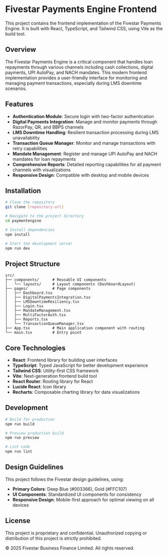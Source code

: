 # Fivestar Payments Engine Frontend

This project contains the frontend implementation of the Fivestar Payments Engine. It is built with React, TypeScript, and Tailwind CSS, using Vite as the build tool.

## Overview

The Fivestar Payments Engine is a critical component that handles loan repayments through various channels including cash collections, digital payments, UPI AutoPay, and NACH mandates. This modern frontend implementation provides a user-friendly interface for monitoring and managing payment transactions, especially during LMS downtime scenarios.

## Features

- **Authentication Module**: Secure login with two-factor authentication
- **Digital Payments Integration**: Manage and monitor payments through RazorPay, QR, and BBPS channels
- **LMS Downtime Handling**: Resilient transaction processing during LMS unavailability
- **Transaction Queue Manager**: Monitor and manage transactions with retry capabilities
- **Mandate Management**: Register and manage UPI AutoPay and NACH mandates for loan repayments
- **Comprehensive Reports**: Detailed reporting capabilities for all payment channels with visualizations
- **Responsive Design**: Compatible with desktop and mobile devices

## Installation

```bash
# Clone the repository
git clone [repository-url]

# Navigate to the project directory
cd paymentengine

# Install dependencies
npm install

# Start the development server
npm run dev
```

## Project Structure

```
src/
├── components/      # Reusable UI components
│   └── layouts/     # Layout components (DashboardLayout)
├── pages/           # Page components
│   ├── Dashboard.tsx
│   ├── DigitalPaymentsIntegration.tsx
│   ├── LMSDowntimeResiliency.tsx
│   ├── Login.tsx
│   ├── MandateManagement.tsx
│   ├── MultiFactorAuth.tsx
│   ├── Reports.tsx
│   └── TransactionQueueManager.tsx
├── App.tsx          # Main application component with routing
└── main.tsx         # Entry point
```

## Core Technologies

- **React**: Frontend library for building user interfaces
- **TypeScript**: Typed JavaScript for better development experience
- **Tailwind CSS**: Utility-first CSS framework
- **Vite**: Next-generation frontend build tool
- **React Router**: Routing library for React
- **Lucide React**: Icon library
- **Recharts**: Composable charting library for data visualizations

## Development

```bash
# Build for production
npm run build

# Preview production build
npm run preview

# Lint code
npm run lint
```

## Design Guidelines

This project follows the Fivestar design guidelines, using:

- **Primary Colors**: Deep Blue (#003366), Gold (#FFC107)
- **UI Components**: Standardized UI components for consistency
- **Responsive Design**: Mobile-first approach for optimal viewing on all devices

## License

This project is proprietary and confidential. Unauthorized copying or distribution of this project is strictly prohibited.

© 2025 Fivestar Business Finance Limited. All rights reserved.
